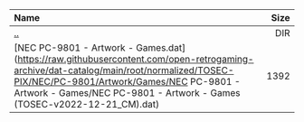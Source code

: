 |Name|Size|
|:---|---:|
|[..](../index.html)|DIR|
|[NEC PC-9801 - Artwork - Games.dat](https://raw.githubusercontent.com/open-retrogaming-archive/dat-catalog/main/root/normalized/TOSEC-PIX/NEC/PC-9801/Artwork/Games/NEC PC-9801 - Artwork - Games/NEC PC-9801 - Artwork - Games (TOSEC-v2022-12-21_CM).dat)|1392|
